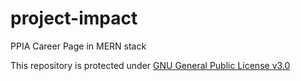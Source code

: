 # project-impact
PPIA Career Page in MERN stack

This repository is protected under [GNU General Public License v3.0](https://choosealicense.com/licenses/gpl-3.0/)
